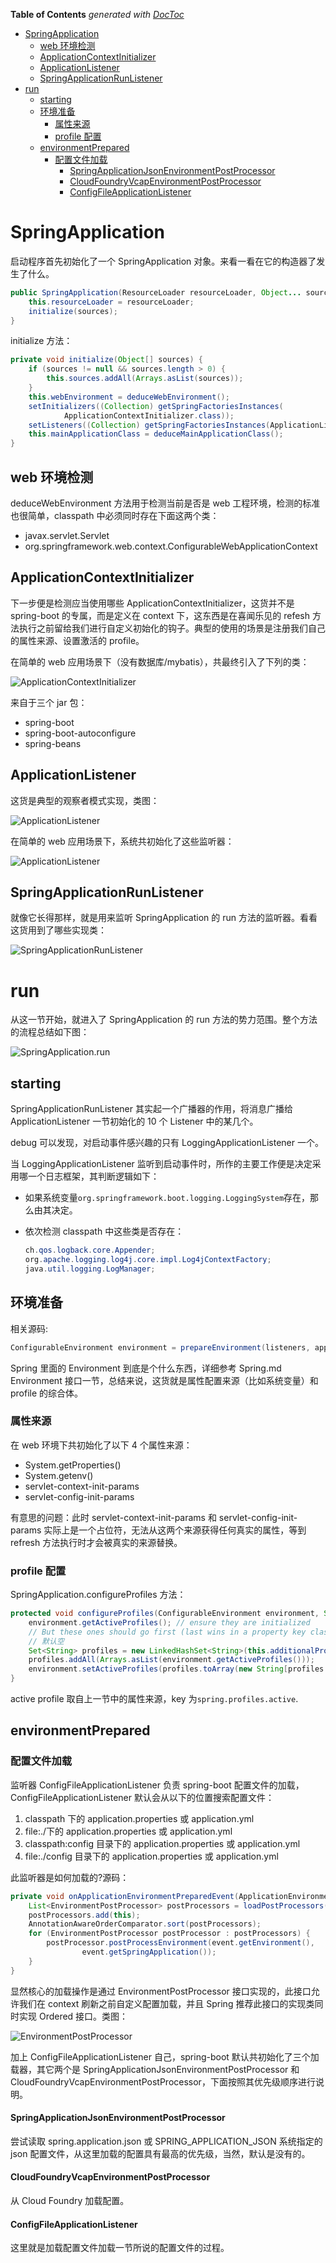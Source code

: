 <!-- START doctoc generated TOC please keep comment here to allow auto update -->
<!-- DON'T EDIT THIS SECTION, INSTEAD RE-RUN doctoc TO UPDATE -->
**Table of Contents**  *generated with [DocToc](https://github.com/thlorenz/doctoc)*

- [SpringApplication](#springapplication)
  - [web 环境检测](#web%E7%8E%AF%E5%A2%83%E6%A3%80%E6%B5%8B)
  - [ApplicationContextInitializer](#applicationcontextinitializer)
  - [ApplicationListener](#applicationlistener)
  - [SpringApplicationRunListener](#springapplicationrunlistener)
- [run](#run)
  - [starting](#starting)
  - [环境准备](#%E7%8E%AF%E5%A2%83%E5%87%86%E5%A4%87)
    - [属性来源](#%E5%B1%9E%E6%80%A7%E6%9D%A5%E6%BA%90)
    - [profile 配置](#profile%E9%85%8D%E7%BD%AE)
  - [environmentPrepared](#environmentprepared)
    - [配置文件加载](#%E9%85%8D%E7%BD%AE%E6%96%87%E4%BB%B6%E5%8A%A0%E8%BD%BD)
      - [SpringApplicationJsonEnvironmentPostProcessor](#springapplicationjsonenvironmentpostprocessor)
      - [CloudFoundryVcapEnvironmentPostProcessor](#cloudfoundryvcapenvironmentpostprocessor)
      - [ConfigFileApplicationListener](#configfileapplicationlistener)

<!-- END doctoc generated TOC please keep comment here to allow auto update -->

# SpringApplication

启动程序首先初始化了一个 SpringApplication 对象。来看一看在它的构造器了发生了什么。

```java
public SpringApplication(ResourceLoader resourceLoader, Object... sources) {
	this.resourceLoader = resourceLoader;
	initialize(sources);
}
```

initialize 方法：

```java
private void initialize(Object[] sources) {
	if (sources != null && sources.length > 0) {
		this.sources.addAll(Arrays.asList(sources));
	}
	this.webEnvironment = deduceWebEnvironment();
	setInitializers((Collection) getSpringFactoriesInstances(
			ApplicationContextInitializer.class));
	setListeners((Collection) getSpringFactoriesInstances(ApplicationListener.class));
	this.mainApplicationClass = deduceMainApplicationClass();
}
```

## web 环境检测

deduceWebEnvironment 方法用于检测当前是否是 web 工程环境，检测的标准也很简单，classpath 中必须同时存在下面这两个类：

- javax.servlet.Servlet
- org.springframework.web.context.ConfigurableWebApplicationContext

## ApplicationContextInitializer

下一步便是检测应当使用哪些 ApplicationContextInitializer，这货并不是 spring-boot 的专属，而是定义在 context 下，这东西是在喜闻乐见的 refesh 方法执行之前留给我们进行自定义初始化的钩子。典型的使用的场景是注册我们自己的属性来源、设置激活的 profile。

在简单的 web 应用场景下（没有数据库/mybatis），共最终引入了下列的类：

![ApplicationContextInitializer](images/ApplicationContextInitializer.png)

来自于三个 jar 包：

- spring-boot
- spring-boot-autoconfigure
- spring-beans

## ApplicationListener

这货是典型的观察者模式实现，类图：

![ApplicationListener](images/ApplicationListener.png)

在简单的 web 应用场景下，系统共初始化了这些监听器：

![ApplicationListener](images/ApplicationListener_used.png)

## SpringApplicationRunListener

就像它长得那样，就是用来监听 SpringApplication 的 run 方法的监听器。看看这货用到了哪些实现类：

![SpringApplicationRunListener](images/SpringApplicationRunListener.png)

# run

从这一节开始，就进入了 SpringApplication 的 run 方法的势力范围。整个方法的流程总结如下图：

![SpringApplication.run](images/spring_application_run.png)

## starting

SpringApplicationRunListener 其实起一个广播器的作用，将消息广播给 ApplicationListener 一节初始化的 10 个 Listener 中的某几个。

debug 可以发现，对启动事件感兴趣的只有 LoggingApplicationListener 一个。

 当 LoggingApplicationListener 监听到启动事件时，所作的主要工作便是决定采用哪一个日志框架，其判断逻辑如下：

- 如果系统变量`org.springframework.boot.logging.LoggingSystem`存在，那么由其决定。

- 依次检测 classpath 中这些类是否存在：

  ```java
  ch.qos.logback.core.Appender;
  org.apache.logging.log4j.core.impl.Log4jContextFactory;
  java.util.logging.LogManager;
  ```

## 环境准备

相关源码:

```java
ConfigurableEnvironment environment = prepareEnvironment(listeners, applicationArguments);
```

Spring 里面的 Environment 到底是个什么东西，详细参考 Spring.md Environment 接口一节，总结来说，这货就是属性配置来源（比如系统变量）和 profile 的综合体。

### 属性来源

在 web 环境下共初始化了以下 4 个属性来源：

- System.getProperties()
- System.getenv()
- servlet-context-init-params
- servlet-config-init-params


有意思的问题：此时 servlet-context-init-params 和 servlet-config-init-params 实际上是一个占位符，无法从这两个来源获得任何真实的属性，等到 refresh 方法执行时才会被真实的来源替换。

### profile 配置

SpringApplication.configureProfiles 方法：

```java
protected void configureProfiles(ConfigurableEnvironment environment, String[] args) {
	environment.getActiveProfiles(); // ensure they are initialized
	// But these ones should go first (last wins in a property key clash)
  	// 默认空
	Set<String> profiles = new LinkedHashSet<String>(this.additionalProfiles);
	profiles.addAll(Arrays.asList(environment.getActiveProfiles()));
	environment.setActiveProfiles(profiles.toArray(new String[profiles.size()]));
}
```

active profile 取自上一节中的属性来源，key 为`spring.profiles.active`.

## environmentPrepared

### 配置文件加载

监听器 ConfigFileApplicationListener 负责 spring-boot 配置文件的加载，ConfigFileApplicationListener 默认会从以下的位置搜索配置文件：

1. classpath 下的 application.properties 或 application.yml
2. file:./下的 application.properties 或 application.yml
3. classpath:config 目录下的 application.properties 或 application.yml
4. file:./config 目录下的 application.properties 或 application.yml

此监听器是如何加载的?源码：

```java
private void onApplicationEnvironmentPreparedEvent(ApplicationEnvironmentPreparedEvent event) {
	List<EnvironmentPostProcessor> postProcessors = loadPostProcessors();
	postProcessors.add(this);
	AnnotationAwareOrderComparator.sort(postProcessors);
	for (EnvironmentPostProcessor postProcessor : postProcessors) {
		postProcessor.postProcessEnvironment(event.getEnvironment(),
				event.getSpringApplication());
	}
}
```

显然核心的加载操作是通过 EnvironmentPostProcessor 接口实现的，此接口允许我们在 context 刷新之前自定义配置加载，并且 Spring 推荐此接口的实现类同时实现 Ordered 接口。类图：

![EnvironmentPostProcessor](images/EnvironmentPostProcessor.png)

加上 ConfigFileApplicationListener 自己，spring-boot 默认共初始化了三个加载器，其它两个是 SpringApplicationJsonEnvironmentPostProcessor 和 CloudFoundryVcapEnvironmentPostProcessor，下面按照其优先级顺序进行说明。

#### SpringApplicationJsonEnvironmentPostProcessor

尝试读取 spring.application.json 或 SPRING_APPLICATION_JSON 系统指定的 json 配置文件，从这里加载的配置具有最高的优先级，当然，默认是没有的。

#### CloudFoundryVcapEnvironmentPostProcessor

从 Cloud Foundry 加载配置。

#### ConfigFileApplicationListener

这里就是加载配置文件加载一节所说的配置文件的过程。
